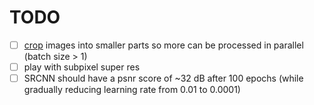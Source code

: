 # TODO

-[ ] [crop](https://pytorch.org/vision/main/generated/torchvision.transforms.RandomCrop.html) images into smaller parts so more can be processed in parallel (batch size > 1)
-[ ] play with subpixel super res 
- [ ] SRCNN should have a psnr score of ~32 dB after 100 epochs (while gradually reducing learning rate from 0.01 to 0.0001)
